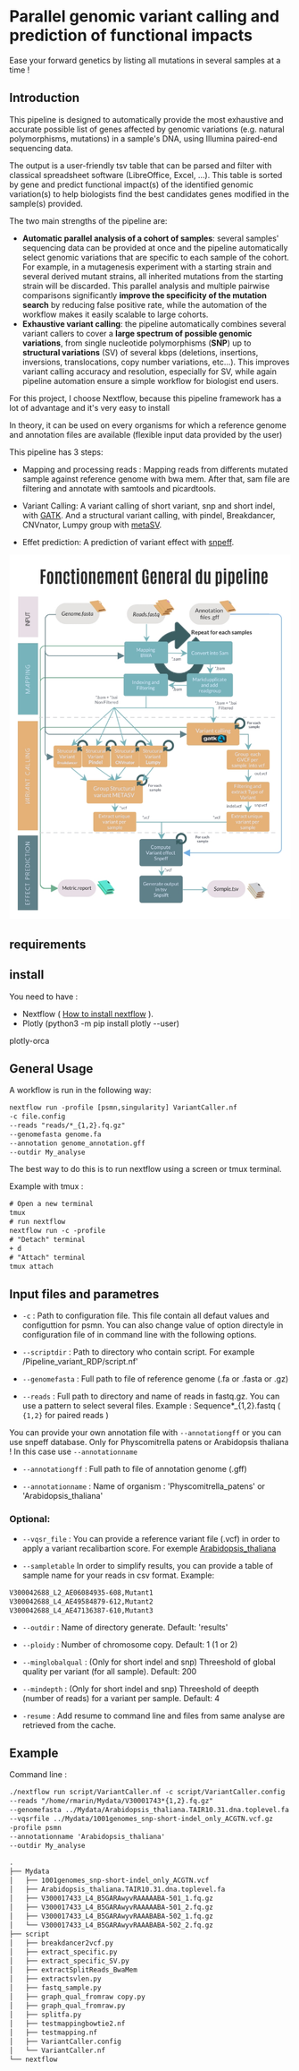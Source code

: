 # Parallel genomic variant calling and prediction of functional impacts

Ease your forward genetics by listing all mutations in several samples at a time !

## Introduction

This pipeline is designed to automatically provide the most exhaustive and accurate possible list of genes affected by genomic variations (e.g. natural polymorphisms, mutations) in a sample's DNA, using Illumina paired-end sequencing data. 

The output is a user-friendly tsv table that can be parsed and filter with classical spreadsheet software (LibreOffice, Excel, ...). This table is sorted by gene and predict functional impact(s) of the identified genomic variation(s) to help biologists find the best candidates genes modified in the sample(s) provided.

The two main strengths of the pipeline are:
- **Automatic parallel analysis of a cohort of samples**: several samples' sequencing data can be provided at once and the pipeline automatically select genomic variations that are specific to each sample of the cohort. For example, in a mutagenesis experiment with a starting strain and several derived mutant strains, all inherited mutations from the starting strain will be discarded. This parallel analysis and multiple pairwise comparisons significantly **improve the specificity of the mutation search** by reducing false positive rate, while the automation of the workflow makes it easily scalable to large cohorts.
- **Exhaustive variant calling**: the pipeline automatically combines several variant callers to cover a **large spectrum of possible genomic variations**, from single nucleotide polymorphisms (**SNP**) up to **structural variations** (SV) of several kbps (deletions, insertions, inversions, translocations, copy number variations, etc...). This improves variant calling accuracy and resolution, especially for SV, while again pipeline automation ensure a simple workflow for biologist end users.

For this project, I choose Nextflow, because this pipeline framework has a lot of advantage and it's very easy to install 

In theory, it can be used on every organisms for which a reference genome and annotation files are available (flexible input data provided by the user)

This pipeline has 3 steps:

- Mapping and processing reads : Mapping reads from differents mutated sample against reference genome with bwa mem. After that, sam file are filtering and annotate with samtools and picardtools.

- Variant Calling: A variant calling of short variant, snp and short indel, with [GATK](https://gatk.broadinstitute.org/hc/en-us/articles/360037225632-HaplotypeCaller). And a structural variant calling, with pindel, Breakdancer, CNVnator, Lumpy group with [metaSV](https://github.com/bioinform/metasv).


- Effet prediction: A prediction of variant effect with [snpeff](http://pcingola.github.io/SnpEff/).


<img src="img/Tech-Flowchart.jpg" alt="Flowchart" width="600"/>

## requirements

## install

You need to have :
- Nextflow ( [How to install nextflow](https://www.nextflow.io/docs/latest/getstarted.html) ).
- Plotly (python3 -m pip install plotly --user)

plotly-orca
## General Usage

A workflow is run in the following way:

```
nextflow run -profile [psmn,singularity] VariantCaller.nf
-c file.config
--reads "reads/*_{1,2}.fq.gz"
--genomefasta genome.fa
--annotation genome_annotation.gff
--outdir My_analyse
```
The best way to do this is to run nextflow using a screen or tmux terminal.


Example with tmux :
```
# Open a new terminal
tmux
# run nextflow
nextflow run -c -profile
# "Detach" terminal
+ d
# "Attach" terminal
tmux attach
```

## Input files and parametres

- `-c` : Path to configuration file. This file contain all defaut values and configuttion for psmn. You can also change value of option directyle in configuration file of in command line with the following options.

- `--scriptdir` : Path to directory who contain script. For example /Pipeline_variant_RDP/script.nf'

- `--genomefasta` : Full path to file of reference genome (.fa or .fasta or .gz)

- `--reads` : Full path to directory and name of reads in fastq.gz. You can use a pattern to select several files. Example : Sequence*_{1,2}.fastq ( `{1,2}` for paired reads )

You can provide your own annotation file with `--annotationgff` or you can use snpeff database. Only for Physcomitrella patens or Arabidopsis thaliana ! In this case use `--annotationname`

- `--annotationgff` : Full path to file of annotation genome (.gff)

- `--annotationname` : Name of organism : 'Physcomitrella_patens' or 'Arabidopsis_thaliana'


### Optional:

- `--vqsr_file` : You can provide a reference variant file (.vcf) in order to apply a variant recalibartion score. For exemple [Arabidopsis_thaliana]( https://1001genomes.org/data/GMI-MPI/releases/v3.1/)

- `--sampletable` In order to simplify results, you can provide a table of sample name for your reads in csv format. Example:
```
V300042688_L2_AE06084935-608,Mutant1
V300042688_L4_AE49584879-612,Mutant2
V300042688_L4_AE47136387-610,Mutant3
```

- `--outdir` : Name of directory generate. Default: 'results'

- `--ploidy` : Number of chromosome copy. Default: 1 (1 or 2)

- `--minglobalqual` : (Only for short indel and snp) Threeshold of global quality per variant (for all sample). Default: 200

- `--mindepth` : (Only for short indel and snp) Threeshold of deepth (number of reads) for a variant per sample. Default: 4

- `-resume` : Add resume to command line and files from same analyse are retrieved from the cache.


## Example 

Command line : 

```
./nextflow run script/VariantCaller.nf -c script/VariantCaller.config 
--reads "/home/rmarin/Mydata/V30001743*{1,2}.fq.gz" 
--genomefasta ../Mydata/Arabidopsis_thaliana.TAIR10.31.dna.toplevel.fa 
--vqsrfile ../Mydata/1001genomes_snp-short-indel_only_ACGTN.vcf.gz 
-profile psmn 
--annotationname 'Arabidopsis_thaliana' 
--outdir My_analyse
```

```
.
├── Mydata
│   ├── 1001genomes_snp-short-indel_only_ACGTN.vcf
│   ├── Arabidopsis_thaliana.TAIR10.31.dna.toplevel.fa
│   ├── V300017433_L4_B5GARAwyvRAAAAABA-501_1.fq.gz
│   ├── V300017433_L4_B5GARAwyvRAAAAABA-501_2.fq.gz
│   ├── V300017433_L4_B5GARAwyvRAAABABA-502_1.fq.gz
│   └── V300017433_L4_B5GARAwyvRAAABABA-502_2.fq.gz
├── script
│   ├── breakdancer2vcf.py
│   ├── extract_specific.py
│   ├── extract_specific_SV.py
│   ├── extractSplitReads_BwaMem
│   ├── extractsvlen.py
│   ├── fastq_sample.py
│   ├── graph_qual_fromraw copy.py
│   ├── graph_qual_fromraw.py
│   ├── splitfa.py
│   ├── testmappingbowtie2.nf
│   ├── testmapping.nf
│   ├── VariantCaller.config
│   └── VariantCaller.nf
└── nextflow
```
